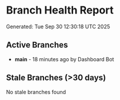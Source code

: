 # Branch Health Report
Generated: Tue Sep 30 12:30:18 UTC 2025

## Active Branches
- **main** - 18 minutes ago by Dashboard Bot

## Stale Branches (>30 days)
No stale branches found
